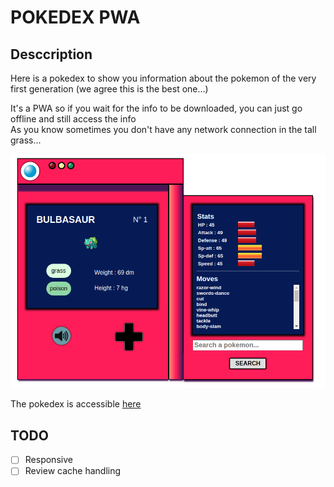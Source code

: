 # POKEDEX PWA

## Desccription

Here is a pokedex to show you information about the pokemon of the very first generation (we agree this is the best one...)  

It's a PWA so if you wait for the info to be downloaded, you can just go offline and still access the info  
As you know sometimes you don't have any network connection in the tall grass...

![poekedex_preview](pokedex_screenshot.png)

The pokedex is accessible [here](https://gueguet-pokedex-pwa.netlify.app/)

## TODO

- [ ] Responsive
- [ ] Review cache handling
